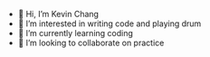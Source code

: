 - 👋 Hi, I’m Kevin Chang
- 👀 I’m interested in writing code and playing drum
- 🌱 I’m currently learning coding
- 💞️ I’m looking to collaborate on practice

<!---
CYS929/CYS929 is a ✨ special ✨ repository because its `README.md` (this file) appears on your GitHub profile.
You can click the Preview link to take a look at your changes.
--->
